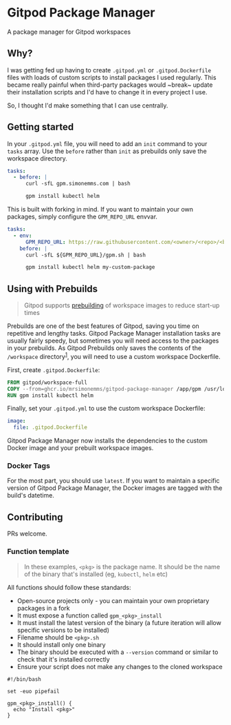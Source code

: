 # Gitpod Package Manager

A package manager for Gitpod workspaces

## Why?

I was getting fed up having to create `.gitpod.yml` or `.gitpod.Dockerfile` files with
loads of custom scripts to install packages I used regularly. This became really painful
when third-party packages would ~break~ update their installation scripts and I'd have
to change it in every project I use.

So, I thought I'd make something that I can use centrally.

## Getting started

In your `.gitpod.yml` file, you will need to add an `init` command to your `tasks` array.
Use the `before` rather than `init` as prebuilds only save the workspace directory.

```yaml
tasks:
  - before: |
      curl -sfL gpm.simonemms.com | bash

      gpm install kubectl helm
```

This is built with forking in mind. If you want to maintain your own packages, simply
configure the `GPM_REPO_URL` envvar.

```yaml
tasks:
  - env:
      GPM_REPO_URL: https://raw.githubusercontent.com/<owner>/<repo>/<branch>
    before: |
      curl -sfL ${GPM_REPO_URL}/gpm.sh | bash

      gpm install kubectl helm my-custom-package
```

## Using with Prebuilds

> Gitpod supports [prebuilding](https://www.gitpod.io/docs/configure/projects/prebuilds) of
> workspace images to reduce start-up times

Prebuilds are one of the best features of Gitpod, saving you time on repetitive and lengthy
tasks. Gitpod Package Manager installation tasks are usually fairly speedy, but sometimes you
will need access to the packages in your prebuilds. As Gitpod Prebuilds only saves the contents
of the `/workspace` directory<sup>[1](https://www.gitpod.io/docs/configure/projects/prebuilds#workspace-directory-only)</sup>,
you will need to use a custom workspace Dockerfile.

First, create `.gitpod.Dockerfile`:

```Dockerfile
FROM gitpod/workspace-full
COPY --from=ghcr.io/mrsimonemms/gitpod-package-manager /app/gpm /usr/local/bin/gpm
RUN gpm install kubectl helm
```

Finally, set your `.gitpod.yml` to use the custom workspace Dockerfile:

```yaml
image:
  file: .gitpod.Dockerfile
```

Gitpod Package Manager now installs the dependencies to the custom Docker image and your
prebuilt workspace images.

### Docker Tags

For the most part, you should use `latest`. If you want to maintain a specific version of
Gitpod Package Manager, the Docker images are tagged with the build's datetime.

## Contributing

PRs welcome.

### Function template

> In these examples, `<pkg>` is the package name. It should be the name of the binary that's
> installed (eg, `kubectl`, `helm` etc)

All functions should follow these standards:

- Open-source projects only - you can maintain your own proprietary packages in a fork
- It must expose a function called `gpm_<pkg>_install`
- It must install the latest version of the binary (a future iteration will allow specific versions to be installed)
- Filename should be `<pkg>.sh`
- It should install only one binary
- The binary should be executed with a `--version` command or similar to check that it's installed correctly
- Ensure your script does not make any changes to the cloned workspace

```shell
#!/bin/bash

set -euo pipefail

gpm_<pkg>_install() {
  echo "Install <pkg>"
}
```
